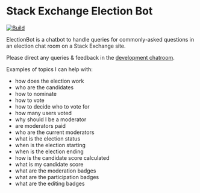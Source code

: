 # Stack Exchange Election Bot

[![Build](https://github.com/samliew/se-electionbot/actions/workflows/nodejs.yml/badge.svg)](https://github.com/samliew/se-electionbot/actions/workflows/nodejs.yml)

ElectionBot is a chatbot to handle queries for commonly-asked questions in an election chat room on a Stack Exchange site.

Please direct any queries & feedback in the [development chatroom](https://chat.stackoverflow.com/rooms/190503/electionbot-development).

Examples of topics I can help with:

- how does the election work
- who are the candidates
- how to nominate
- how to vote
- how to decide who to vote for
- how many users voted
- why should I be a moderator
- are moderators paid
- who are the current moderators
- what is the election status
- when is the election starting
- when is the election ending
- how is the candidate score calculated
- what is my candidate score
- what are the moderation badges
- what are the participation badges
- what are the editing badges